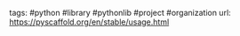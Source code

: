 tags: #python #library #pythonlib #project #organization
url: https://pyscaffold.org/en/stable/usage.html